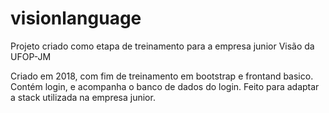 # visionlanguage
Projeto criado como etapa de treinamento para a empresa junior Visão da UFOP-JM


Criado em 2018, com fim de treinamento em bootstrap e frontand basico. Contém login, e acompanha o banco de dados do login.
Feito para adaptar a stack utilizada na empresa junior.
